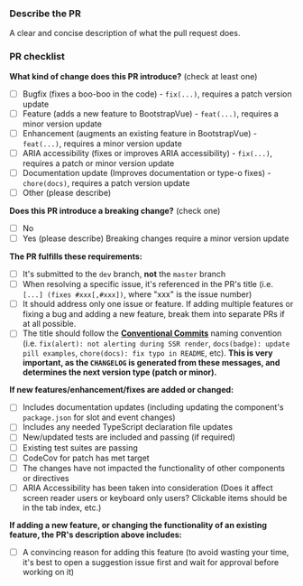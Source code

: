 ### Describe the PR

A clear and concise description of what the pull request does.

### PR checklist

<!-- (Update "[ ]" to "[x]" to check a box) -->

**What kind of change does this PR introduce?** (check at least one)

- [ ] Bugfix (fixes a boo-boo in the code) - `fix(...)`, requires a patch version update
- [ ] Feature (adds a new feature to BootstrapVue) - `feat(...)`, requires a minor version update
- [ ] Enhancement (augments an existing feature in BootstrapVue) - `feat(...)`, requires a minor version update
- [ ] ARIA accessibility (fixes or improves ARIA accessibility) - `fix(...)`, requires a patch or minor version update
- [ ] Documentation update (Improves documentation or type-o fixes) - `chore(docs)`, requires a patch version update
- [ ] Other (please describe)

**Does this PR introduce a breaking change?** (check one)

- [ ] No
- [ ] Yes (please describe) Breaking changes require a minor version update

**The PR fulfills these requirements:**

- [ ] It's submitted to the `dev` branch, **not** the `master` branch
- [ ] When resolving a specific issue, it's referenced in the PR's title (i.e. `[...] (fixes #xxx[,#xxx])`, where "xxx" is the issue number)
- [ ] It should address only one issue or feature. If adding multiple features or fixing a bug and adding a new feature, break them into separate PRs if at all possible.
- [ ] The title should follow the [**Conventional Commits**](https://www.conventionalcommits.org/) naming convention (i.e. `fix(alert): not alerting during SSR render`, `docs(badge): update pill examples`, `chore(docs): fix typo in README`, etc). **This is very important, as the `CHANGELOG` is generated from these messages, and determines the next version type (patch or minor).**

**If new features/enhancement/fixes are added or changed:**

- [ ] Includes documentation updates (including updating the component's `package.json` for slot and event changes)
- [ ] Includes any needed TypeScript declaration file updates
- [ ] New/updated tests are included and passing (if required)
- [ ] Existing test suites are passing
- [ ] CodeCov for patch has met target
- [ ] The changes have not impacted the functionality of other components or directives
- [ ] ARIA Accessibility has been taken into consideration (Does it affect screen reader users or keyboard only users? Clickable items should be in the tab index, etc.)

**If adding a new feature, or changing the functionality of an existing feature, the PR's
description above includes:**

- [ ] A convincing reason for adding this feature (to avoid wasting your time, it's best to open a suggestion issue first and wait for approval before working on it)
